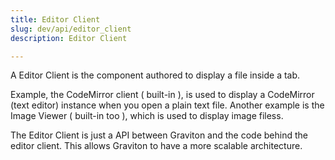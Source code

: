 ```yaml
---
title: Editor Client
slug: dev/api/editor_client
description: Editor Client

---
```


A Editor Client is the component authored to display a file inside a tab. 

Example, the CodeMirror client ( built-in ), is used to display a CodeMirror (text editor) instance when you open a plain text file. 
Another example is the Image Viewer ( built-in too ), which is used to display image filess.

The Editor Client is just a API between Graviton and the code behind the editor client. This allows Graviton to have a more scalable architecture.